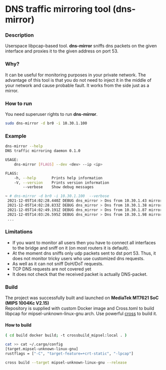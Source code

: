 # DNS traffic mirroring tool (**dns-mirror**)

### Description

Userspace libpcap-based tool. **dns-mirror** sniffs dns packets on the given interface and proxies it to the given address on port 53.

### Why?

It can be useful for monitoring purposes in your private network. The advantage of this tool is that you do not need to
inject it in the middle of your network and cause probable fault. It works from the side just as a mirror.

### How to run

You need superuser rights to run **dns-mirror**.
```bash
sudo dns-mirror -d br0 -i 10.30.1.100
```

### Example
```bash
dns-mirror --help
DNS traffic mirroring daemon 0.1.0

USAGE:
    dns-mirror [FLAGS] --dev <dev> --ip <ip>

FLAGS:
    -h, --help       Prints help information
    -V, --version    Prints version information
        --verbose    Show debug messages
```

```bash
~ # dns-mirror -d br0 -i 10.30.1.100  --verbose
 2021-12-05T14:02:28.440Z DEBUG dns_mirror > Dns from 10.30.1.43 mirrored to 10.30.1.100
 2021-12-05T14:02:28.833Z DEBUG dns_mirror > Dns from 10.30.1.38 mirrored to 10.30.1.100
 2021-12-05T14:02:49.191Z DEBUG dns_mirror > Dns from 10.30.1.87 mirrored to 10.30.1.100
 2021-12-05T14:03:26.595Z DEBUG dns_mirror > Dns from 10.30.1.98 mirrored to 10.30.1.100
 ...
 ```

### Limitations

- If you want to monitor all users then you have to connect all interfaces to the bridge and sniff on it (on most
  routers it is default).
- At the moment dns sniffs only udp packets sent to dst port 53. Thus, it does not monitor tricky users who use
  customized dns requests.
- As well as it can not sniff DoH/DoT requests.
- TCP DNS requests are not covered yet
- It does not check that the received packet is actually DNS-packet.

### Build

The project was successfully built and launched on **MediaTek MT7621 SoC (MIPS 1004Kc V2.15)**  
Repository is supplied with custom Docker image and Cross.toml to build libpcap for mipsel-unknown-linux-gnu arch.
Use powerful [cross](https://github.com/rust-embedded/cross) to build it.

#### How to build

```bash
( cd build docker build; -t crossbuild_mipsel:local . )

cat >> cat ~/.cargo/config
[target.mipsel-unknown-linux-gnu]
rustflags = ["-C", "target-feature=+crt-static", "-lpcap"]

cross build --target mipsel-unknown-linux-gnu --release
```